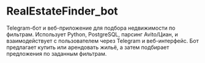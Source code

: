 # RealEstateFinder_bot
Telegram-бот и веб-приложение для подбора недвижимости по фильтрам. Использует Python, PostgreSQL, парсинг Avito/Циан, и взаимодействует с пользователем через Telegram и веб-интерфейс. Бот предлагает купить или арендовать жильё, а затем подбирает предложения по заданным фильтрам.
